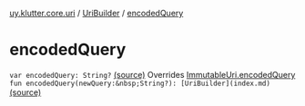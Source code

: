 [uy.klutter.core.uri](../index.md) / [UriBuilder](index.md) / [encodedQuery](.)


# encodedQuery
`var encodedQuery: String?` [(source)](https://github.com/kohesive/klutter/blob/master/core-jdk6/src/main/kotlin/uy/klutter/core/uri/UriBuilder.kt#L134)
Overrides [ImmutableUri.encodedQuery](../-immutable-uri/encoded-query.md)
`fun encodedQuery(newQuery:&nbsp;String?): [UriBuilder](index.md)` [(source)](https://github.com/kohesive/klutter/blob/master/core-jdk6/src/main/kotlin/uy/klutter/core/uri/UriBuilder.kt#L223)


